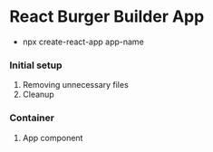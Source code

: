 # React Burger Builder App

- npx create-react-app app-name

### Initial setup

1. Removing unnecessary files
2. Cleanup

### Container

1. App component
